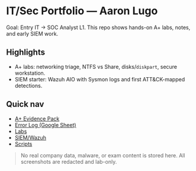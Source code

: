 # IT/Sec Portfolio — Aaron Lugo
Goal: Entry IT → SOC Analyst L1. This repo shows hands-on A+ labs, notes, and early SIEM work.

## Highlights
- A+ labs: networking triage, NTFS vs Share, disks/`diskpart`, secure workstation.
- SIEM starter: Wazuh AIO with Sysmon logs and first ATT&CK-mapped detections.

## Quick nav
- [A+ Evidence Pack](A-+/Evidence-Pack.md)
- [Error Log (Google Sheet)](<link-to-your-sheet>)
- [Labs](labs/)
- [SIEM/Wazuh](siem/wazuh/)
- [Scripts](scripts/)

> No real company data, malware, or exam content is stored here. All screenshots are redacted and lab-only.
